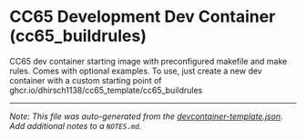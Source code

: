 
# CC65 Development Dev Container (cc65_buildrules)

CC65 dev container starting image with preconfigured makefile and make rules. Comes with optional examples. To use, just create a new dev container with a custom starting point of ghcr.io/dhirsch1138/cc65_template/cc65_buildrules





---

_Note: This file was auto-generated from the [devcontainer-template.json](https://github.com/dhirsch1138/cc65_template/blob/main/templates/cc65_buildrules/devcontainer-template.json).  Add additional notes to a `NOTES.md`._
